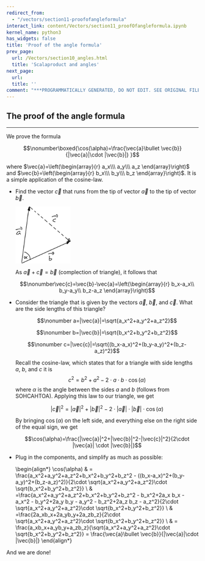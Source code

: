 ```yaml
---
redirect_from:
  - "/vectors/section11-proofofangleformula"
interact_link: content/Vectors/section11_proofOfangleformula.ipynb
kernel_name: python3
has_widgets: false
title: 'Proof of the angle formula'
prev_page:
  url: /Vectors/section10_angles.html
  title: 'Scalaproduct and angles'
next_page:
  url: 
  title: ''
comment: "***PROGRAMMATICALLY GENERATED, DO NOT EDIT. SEE ORIGINAL FILES IN /content***"
---
```



## The proof of the angle formula
---

We prove the formula 

$$\nonumber\boxed{\cos(\alpha)=\frac{\vec{a}\bullet \vec{b}}{|\vec{a}|\cdot |\vec{b}|} }$$

where $\vec{a}=\left(\begin{array}{r} a_x\\\ a_y\\\ a_z \end{array}\right)$ and $\vec{b}=\left(\begin{array}{r} b_x\\\ b_y\\\ b_z \end{array}\right)$. It is a simple application of the cosine-law.

- Find the vector $\vec{c}$ that runs from the tip of vector $\vec{a}$ to the tip of vector $\vec{b}$.  

  <img src="./pics/angle2.png" width="30%" align="center">

  As $\vec{a}+\vec{c}=\vec{b}$ (complection of triangle), it follows that 

  $$\nonumber\vec{c}=\vec{b}-\vec{a}=\left(\begin{array}{r} b_x-a_x\\ b_y-a_y\\ b_z-a_z \end{array}\right)$$ 

- Consider the triangle that is given by the vectors $\vec{a}$, $\vec{b}$, and $\vec{c}$. What are the side lengths of this triangle? 

  $$\nonumber a=|\vec{a}|=\sqrt{a_x^2+a_y^2+a_z^2}$$ 

  $$\nonumber b=|\vec{b}|=\sqrt{b_x^2+b_y^2+b_z^2}$$ 

  $$\nonumber c=|\vec{c}|=\sqrt{(b_x-a_x)^2+(b_y-a_y)^2+(b_z-a_z)^2}$$ 

  Recall the cosine-law, which states that for a triangle with side lengths $a$, $b$, and $c$ it is $$c^2=b^2+a^2-2\cdot a\cdot b \cdot \cos(\alpha)$$ where $\alpha$ is the angle between the sides $a$ and $b$ (follows from SOHCAHTOA). Applying this law to our triangle, we get

  $$|\vec{c}|^2=|\vec{a}|^2+|\vec{b}|^2-2\cdot |\vec{a}|\cdot |\vec{b}| \cdot \cos(\alpha)$$ 

  By bringing $\cos(\alpha)$ on the left side, and everything else on the right side of the equal sign, we get 

  $$\cos(\alpha)=\frac{|\vec{a}|^2+|\vec{b}|^2-|\vec{c}|^2}{2\cdot |\vec{a}| \cdot |\vec{b}|}$$ 

- Plug in the components, and simplify as much as possible:

  \begin{align*}
  \cos(\alpha) & = \frac{a_x^2+a_y^2+a_z^2+b_x^2+b_y^2+b_z^2 - ((b_x-a_x)^2+(b_y-a_y)^2+(b_z-a_z)^2)}{2\cdot \sqrt{a_x^2+a_y^2+a_z^2}\cdot \sqrt{b_x^2+b_y^2+b_z^2}} \\
  & =\frac{a_x^2+a_y^2+a_z^2+b_x^2+b_y^2+b_z^2 - b_x^2+2a_x b_x - a_x^2  - b_y^2+2a_y b_y - a_y^2 - b_z^2+2a_z b_z - a_z^2}{2\cdot \sqrt{a_x^2+a_y^2+a_z^2}\cdot \sqrt{b_x^2+b_y^2+b_z^2}} \\
  & =\frac{2a_xb_x+2a_yb_y+2a_zb_z}{2\cdot \sqrt{a_x^2+a_y^2+a_z^2}\cdot \sqrt{b_x^2+b_y^2+b_z^2}} \\
  & = \frac{a_xb_x+a_yb_y+a_zb_z}{\sqrt{a_x^2+a_y^2+a_z^2}\cdot \sqrt{b_x^2+b_y^2+b_z^2}} = \frac{\vec{a}\bullet \vec{b}}{|\vec{a}|\cdot |\vec{b}|} 
  \end{align*}

And we are done!





